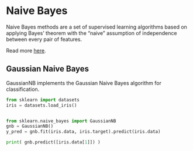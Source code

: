 # Naive Bayes
Naive Bayes methods are a set of supervised learning algorithms based on applying Bayes’ theorem with the “naive” assumption of independence between every pair of features.


Read more <a href="https://en.wikipedia.org/wiki/Naive_Bayes_classifier">here</a>.

## Gaussian Naive Bayes
GaussianNB implements the Gaussian Naive Bayes algorithm for classification.


```python
from sklearn import datasets
iris = datasets.load_iris()


from sklearn.naive_bayes import GaussianNB
gnb = GaussianNB()
y_pred = gnb.fit(iris.data, iris.target).predict(iris.data)

print( gnb.predict([iris.data[1]]) )
```
